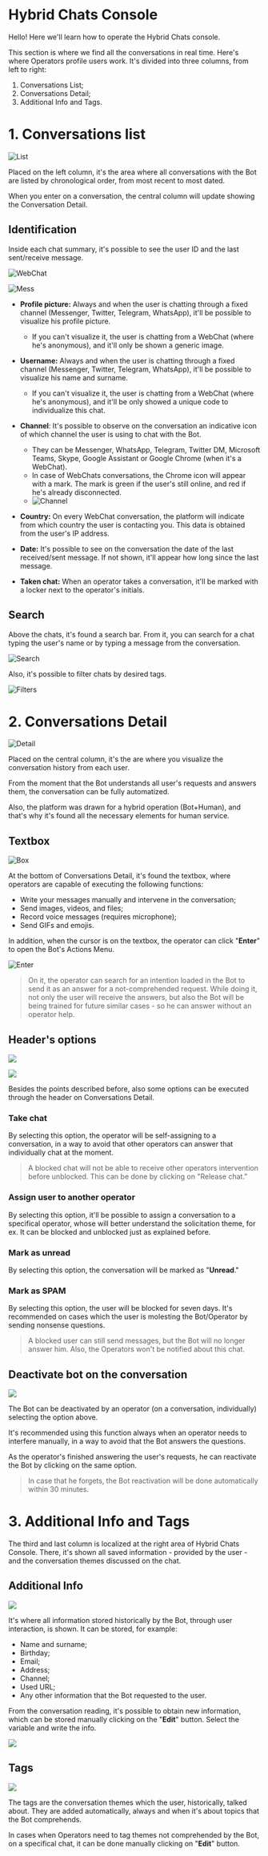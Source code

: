 # Hybrid Chats Console

Hello! Here we'll learn how to operate the Hybrid Chats console.

This section is where we find all the conversations in real time. Here's where  Operators profile users work. It's divided into three columns, from left to right:

1. Conversations List;
2. Conversations Detail;
3. Additional Info and Tags.

# 1. Conversations list

![List](https://botmakeradmin.github.io/docs/en/images/Captura%20de%20Tela%202018-08-17%20a%CC%80s%2015.26.06.png)

Placed on the left column, it's the area where all conversations with the Bot are listed by chronological order, from most recent to most dated.

When you enter on a conversation, the central column will update showing the Conversation Detail.

## Identification

Inside each chat summary, it's possible to see the user ID and the last sent/receive message.

![WebChat](https://camo.githubusercontent.com/0d0e8e15464639a4a4cd22937e364e7b9c49a3bd/68747470733a2f2f626f746d616b657261646d696e2e6769746875622e696f2f646f63732f65732f696d6167656e65732f4964656e74696669636163696f6e4553502e706e67)

![Mess](https://botmakeradmin.github.io/docs/en/images/2018-08-17_15-26-53.png)

- **Profile picture:** Always and when the user is chatting through a fixed channel (Messenger, Twitter, Telegram, WhatsApp), it'll be possible to visualize his profile picture.
    - If you can't visualize it, the user is chatting from a WebChat (where he's anonymous), and it'll only be shown a generic image. 

- **Username:** Always and when the user is chatting through a fixed channel (Messenger, Twitter, Telegram, WhatsApp), it'll be possible to visualize his name and surname.
    -  If you can't visualize it, the user is chatting from a WebChat (where he's anonymous), and it'll be only showed a unique code to individualize this chat.

- **Channel**: It's possible to observe on the conversation an indicative icon of which channel the user is using to chat with the Bot.
    - They can be Messenger, WhatsApp, Telegram, Twitter DM, Microsoft Teams, Skype, Google Assistant or Google Chrome (when it's a WebChat).
    - In case of WebChats conversations, the Chrome icon will appear with a mark. The mark is green if the user's still online, and red if he's already disconnected.
    - ![Channel](https://camo.githubusercontent.com/33da8e6c46cfd8730d2139886b69e6e274d20404/68747470733a2f2f626f746d616b657261646d696e2e6769746875622e696f2f646f63732f70742f696d6167656e732f69636f6e65732e706e67)

- **Country:** On every WebChat conversation, the platform will indicate from which country the user is contacting you. This data is obtained from the user's IP address.

- **Date:** It's possible to see on the conversation the date of the last received/sent message. If not shown, it'll appear how long since the last message.

- **Taken chat:** When an operator takes a conversation, it'll be marked with a locker next to the operator's initials.

## Search

Above the chats, it's found a search bar. From it, you can search for a chat typing the user's name or by typing a message from the conversation. 

![Search](https://botmakeradmin.github.io/docs/en/images/2018-08-17_15-29-34.png)

Also, it's possible to filter chats by desired tags.

![Filters](https://botmakeradmin.github.io/docs/en/images/2018-08-17_15-30-13.png)

# 2. Conversations Detail

![Detail](https://botmakeradmin.github.io/docs/en/images/2018-08-17_15-31-29.png)

Placed on the central column, it's the are where you visualize the conversation history from each user.

From the moment that the Bot understands all user's requests and answers them, the conversation can be fully automatized.

Also, the platform was drawn for a hybrid operation (Bot+Human), and that's why it's found all the necessary elements for human service.

## Textbox

![Box](https://botmakeradmin.github.io/docs/en/images/2018-08-17_15-31-99.png)

At the bottom of Conversations Detail, it's found the textbox, where operators are capable of executing the following functions:

- Write your messages manually and intervene in the conversation;
- Send images, videos, and files;
- Record voice messages (requires microphone);
- Send GIFs and emojis.

In addition, when the cursor is on the textbox, the operator can click "**Enter**" to open the Bot's Actions Menu.

![Enter](https://botmakeradmin.github.io/docs/en/images/2018-08-17_15-32-19.png)

>On it, the operator can search for an intention loaded in the Bot to send it as an answer for a not-comprehended request. While doing it, not only the user will receive the answers, but also the Bot will be being trained for future similar cases - so he can answer without an operator help.

## Header's options

![ ](https://camo.githubusercontent.com/12e5ac3771d9fdf3e8cbd31a82074a070c9e3f15/68747470733a2f2f626f746d616b657261646d696e2e6769746875622e696f2f646f63732f65732f696d6167656e65732f6f70636f6573636861744553502e706e67)

![ ](https://botmakeradmin.github.io/docs/en/images/2018-08-17_15-33-15.png)

Besides the points described before, also some options can be executed through the header on Conversations Detail.

### Take chat
By selecting this option, the operator will be self-assigning to a conversation, in a way to avoid that other operators can answer that individually chat at the moment. 

>A blocked chat will not be able to receive other operators intervention before unblocked. This can be done by clicking on "Release chat."

### Assign user to another operator
By selecting this option, it'll be possible to assign a conversation to a specifical operator, whose will better understand the solicitation theme, for ex. It can be blocked and unblocked just as explained before.

### Mark as unread
By selecting this option, the conversation will be marked as "**Unread**."

### Mark as SPAM
By selecting this option, the user will be blocked for seven days. It's recommended on cases which the user is molesting the Bot/Operator by sending nonsense questions.

>A blocked user can still send messages, but the Bot will no longer answer him. Also, the Operators won't be notified about this chat.

## Deactivate bot on the conversation

![ ](https://botmakeradmin.github.io/docs/en/images/2018-08-17_15-33-43.png)

The Bot can be deactivated by an operator (on a conversation, individually) selecting the option above.

It's recommended using this function always when an operator needs to interfere manually, in a way to avoid that the Bot answers the questions.

As the operator's finished answering the user's requests, he can reactivate the Bot by clicking on the same option.

>In case that he forgets, the Bot reactivation will be done automatically within 30 minutes.

# 3. Additional Info and Tags

The third and last column is localized at the right area of Hybrid Chats Console. There, it's shown all saved information - provided by the user - and the conversation themes discussed on the chat.

## Additional Info

![ ](https://botmakeradmin.github.io/docs/en/images/2018-08-17_15-34-12.png)

It's where all information stored historically by the Bot, through user interaction, is shown. It can be stored, for example:

- Name and surname;
- Birthday;
- Email;
- Address;
- Channel;
- Used URL;
- Any other information that the Bot requested to the user.

From the conversation reading, it's possible to obtain new information, which can be stored manually clicking on the "**Edit**" button. Select the variable and write the info.

![ ](https://botmakeradmin.github.io/docs/en/images/2018-08-17_15-34-37.png)

## Tags

![ ](https://botmakeradmin.github.io/docs/en/images/2018-08-17_15-36-35.png)

The tags are the conversation themes which the user, historically, talked about. They are added automatically, always and when it's about topics that the Bot comprehends.

In cases when Operators need to tag themes not comprehended by the Bot, on a specifical chat, it can be done manually clicking on "**Edit**" button.

